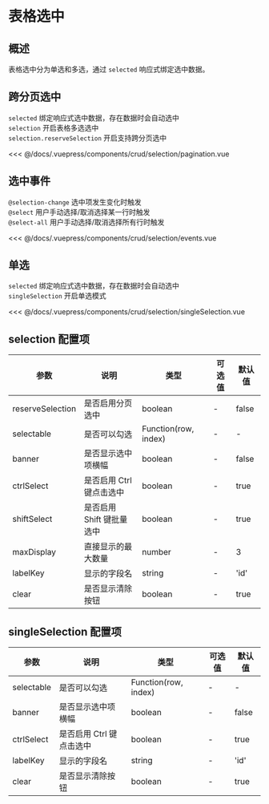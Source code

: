 # 表格选中

## 概述

表格选中分为单选和多选，通过 `selected` 响应式绑定选中数据。


## 跨分页选中

`selected` 绑定响应式选中数据，存在数据时会自动选中 </br>
`selection` 开启表格多选选中 </br>
`selection.reserveSelection` 开启支持跨分页选中 </br>

<ClientOnly>
<common-code-format>
  <crud-selection-pagination slot="source"></crud-selection-pagination>
  
<<< @/docs/.vuepress/components/crud/selection/pagination.vue
</common-code-format>
</ClientOnly> 

## 选中事件

`@selection-change` 选中项发生变化时触发 </br>
`@select` 用户手动选择/取消选择某一行时触发 </br>
`@select-all` 用户手动选择/取消选择所有行时触发

<ClientOnly>
<common-code-format>
  <crud-selection-events slot="source"></crud-selection-events>
  
<<< @/docs/.vuepress/components/crud/selection/events.vue
</common-code-format>
</ClientOnly>


## 单选

`selected` 绑定响应式选中数据，存在数据时会自动选中 </br>
`singleSelection` 开启单选模式 </br>

<ClientOnly>
<common-code-format>
  <crud-selection-singleSelection slot="source"></crud-selection-singleSelection>
  
<<< @/docs/.vuepress/components/crud/selection/singleSelection.vue
</common-code-format>
</ClientOnly> 


## selection 配置项

| 参数             | 说明                      | 类型                 | 可选值 | 默认值 |
| ---------------- | ------------------------- | -------------------- | ------ | ------ |
| reserveSelection | 是否启用分页选中          | boolean              | -      | false  |
| selectable       | 是否可以勾选              | Function(row, index) | -      | -      |
| banner           | 是否显示选中项横幅        | boolean              | -      | false  |
| ctrlSelect       | 是否启用 Ctrl 键点击选中  | boolean              | -      | true   |
| shiftSelect      | 是否启用 Shift 键批量选中 | boolean              | -      | true   |
| maxDisplay       | 直接显示的最大数量        | number               | -      | 3      |
| labelKey         | 显示的字段名              | string               | -      | 'id'   |
| clear            | 是否显示清除按钮          | boolean              | -      | true   |


## singleSelection 配置项

| 参数       | 说明                     | 类型                 | 可选值 | 默认值 |
| ---------- | ------------------------ | -------------------- | ------ | ------ |
| selectable | 是否可以勾选             | Function(row, index) | -      | -      |
| banner     | 是否显示选中项横幅       | boolean              | -      | false  |
| ctrlSelect | 是否启用 Ctrl 键点击选中 | boolean              | -      | true   |
| labelKey   | 显示的字段名             | string               | -      | 'id'   |
| clear      | 是否显示清除按钮         | boolean              | -      | true   |